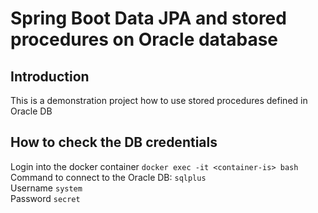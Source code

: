 # Spring Boot Data JPA and stored procedures on Oracle database
## Introduction
This is a demonstration project how to use stored procedures defined in Oracle DB 
## How to check the DB credentials
Login into the docker container `docker exec -it <container-is> bash`
Command to connect to the Oracle DB: `sqlplus`\
Username `system`\
Password `secret`
